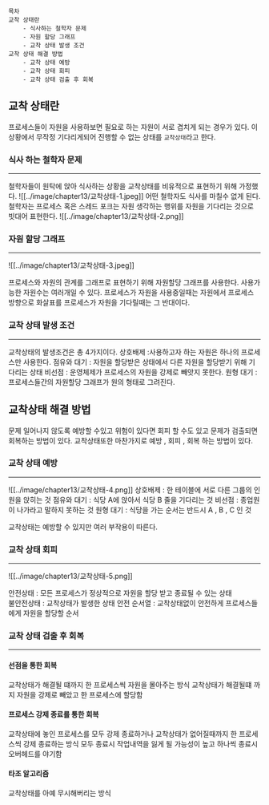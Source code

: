 ```
목차 
교착 상태란 
	- 식사하는 철학자 문제 
	- 자원 할당 그래프 
	- 교착 상태 발생 조건 
교착 상태 해결 방법 
	- 교착 상태 예방 
	- 교착 상태 회피 
	- 교착 상태 검출 후 회복 
```

## 교착 상태란 

프로세스들이 자원을 사용하보면 필요로 하는 자원이 서로 겹치게 되는 경우가 있다.
이 상황에서 무작정 기다리게되어 진행할 수 없는 상태를 `교착상태`라고 한다. 

### 식사 하는 철학자 문제 
--- 
철학자들이 원탁에 앉아 식사하는 상황을 교착상태를 비유적으로 표현하기 위해 가정했다. 
![[../image/chapter13/교착상태-1.jpeg]]
어떤 철학자도 식사를 마칠수 없게 된다. 
철학자는 프로세스 혹은 스레드 포크는 자원 생각하는 행위를 자원을 기다리는 것으로 빗대어 표현한다. 
![[../image/chapter13/교착상태-2.png]]

### 자원 할당 그래프
--- 
![[../image/chapter13/교착상태-3.jpeg]]

프로세스와 자원의 관계를 그래프로 표현하기 위해 자원할당 그래프를 사용한다.
사용가능한 자원수는 여러개일 수 있다. 
프로세스가 자원을 사용중일때는 자원에서 프로세스 방향으로 화살표를 프로세스가 자원을 기다릴때는 그 반대이다.

### 교착 상태 발생 조건 
--- 
교착상태의 발생조건은 총 4가지이다.
상호배제 :사용하고자 하는 자원은 하나의 프로세스만 사용한다.
점유와 대기 : 자원을 할당받은 상태에서 다른 자원을 할당받기 위해 기다리는 상태 
비선점 : 운영체제가 프로세스의 자원을 강제로 빼앗지 못한다.
원형 대기 : 프로세스들간의 자원할당 그래프가 원의 형태로 그려진다.


## 교착상태 해결 방법 

문제 일어나지 않도록 예방할 수있고 위험이 있다면 회피 할 수도 있고 문제가  검출되면 회복하는 방법이 있다.
교착상태또한 마찬가지로 예방 , 회피 , 회복 하는 방법이 있다. 

### 교착 상태 예방 
--- 
![[../image/chapter13/교착상태-4.png]]
상호배제 : 한 테이블에 서로 다른 그룹의 인원을 앉히는 것
점유와 대기 : 식당 A에 앉아서 식당 B 줄을 기다리는 것 
비선점 : 종업원이 나가라고 말하지 못하는 것 
원형 대기 : 식당을 가는 순서는 반드시 A , B , C 인 것 

교착상태는 예방할 수 있지만 여러 부작용이 따른다. 


### 교착 상태 회피 
--- 
![[../image/chapter13/교착상태-5.png]]

안전상태 : 모든 프로세스가 정상적으로 자원을 할당 받고 종료될 수 있는 상태  
불안전상태 : 교착상태가 발생한 상태 
안전 순서열 : 교착상태없이 안전하게 프로세스들에게 자원을 할당할 순서 


### 교착 상태 검출 후 회복 
---
#### 선점을 통한 회복 
교착상태가 해결될 떄까지 한 프로세스씩 자원을 몰아주는 방식 
교착상태가 해결될떄 까지 자원을 강제로 빼았고 한 프로세스에 할당함 

#### 프로세스 강제 종료를 통한 회복 
교착상태에 놓인 프로세스를 모두 강제 종료하거나 교착상태가 없어질때까지 한 프로세스씩 강제 종료하는 방식
모두 종료시 작업내역을 잃게 될 가능성이 높고 하나씩 종료시 오버헤드를 야기함 

#### 타조 알고리즘 
교착상태를 아예 무시해버리는 방식 